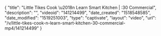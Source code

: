 {
    "title": "Little Tikes Cook \u2018n Learn Smart Kitchen | :30 Commercial",
    "description": "",
    "videoid": "141214499",
    "date_created": "1518548585",
    "date_modified": "1519251003",
    "type": "captivate",
    "layout": "video",
    "url": "\/v\/little-tikes-cook-n-learn-smart-kitchen-30-commercial-mp4\/141214499"
}